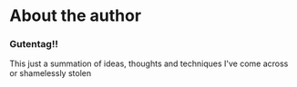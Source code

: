# About the author



### Gutentag!!

This just a summation of ideas, thoughts and techniques I've come across or shamelessly stolen

